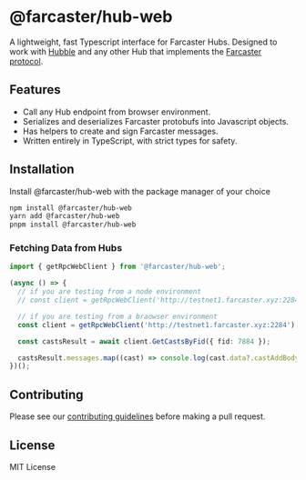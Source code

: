 # @farcaster/hub-web

A lightweight, fast Typescript interface for Farcaster Hubs. Designed to work with [Hubble](https://github.com/farcasterxyz/hubble/) and any other Hub that implements the [Farcaster protocol](https://github.com/farcasterxyz/protocol).

## Features

- Call any Hub endpoint from browser environment.
- Serializes and deserializes Farcaster protobufs into Javascript objects.
- Has helpers to create and sign Farcaster messages.
- Written entirely in TypeScript, with strict types for safety.

## Installation

Install @farcaster/hub-web with the package manager of your choice

```bash
npm install @farcaster/hub-web
yarn add @farcaster/hub-web
pnpm install @farcaster/hub-web
```

### Fetching Data from Hubs

```typescript
import { getRpcWebClient } from '@farcaster/hub-web';

(async () => {
  // if you are testing from a node environment
  // const client = getRpcWebClient('http://testnet1.farcaster.xyz:2284', false);

  // if you are testing from a braowser environment
  const client = getRpcWebClient('http://testnet1.farcaster.xyz:2284');

  const castsResult = await client.GetCastsByFid({ fid: 7884 });

  castsResult.messages.map((cast) => console.log(cast.data?.castAddBody?.text));
})();
```

## Contributing

Please see our [contributing guidelines](https://github.com/farcasterxyz/hubble/blob/main/CONTRIBUTING.md) before making a pull request.

## License

MIT License
